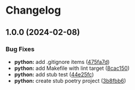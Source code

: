 # Changelog

## 1.0.0 (2024-02-08)


### Bug Fixes

* **python:** add .gitignore items ([475fa7d](https://github.com/artek-koltun/actions/commit/475fa7db973a9721ecc7f0c196f20fb2d1c78f84))
* **python:** add Makefile with lint target ([8cac150](https://github.com/artek-koltun/actions/commit/8cac150e49da6b4d19fb81e92f6a956ebd8eb3ab))
* **python:** add stub test ([44e25fc](https://github.com/artek-koltun/actions/commit/44e25fc7c8992e85f2816039c0d314d672fa1a6f))
* **python:** create stub poetry project ([3b8fbb6](https://github.com/artek-koltun/actions/commit/3b8fbb6492f73baddf72ba4378088b4d24ae928f))
